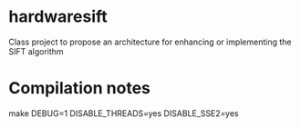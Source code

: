 hardwaresift
============

Class project to propose an architecture for enhancing or implementing the SIFT algorithm

Compilation notes
=================
make DEBUG=1 DISABLE_THREADS=yes DISABLE_SSE2=yes



